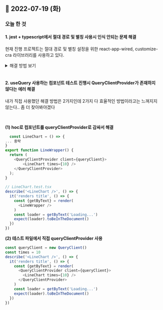 ## 🦝 2022-07-19 (화) 
### 오늘 한 것
#### 1. jest + typescript에서 절대 경로 및 별칭 사용시 인식 안되는 문제 해결
현재 진행 프로젝트는 절대 경로 및 별칭 설정을 위한 react-app-wired, customize-cra 라이브러리를 사용하고 있다.     


<details>
<summary>해결 방법 보기</summary>
<div markdown="1">
  
  
**(1) package.json에 jest 관련 절대 경로 및 별칭 설정**
```json
"jest": {
    "moduleNameMapper": {
      "@test/(.*)": "<rootDir>/src/test/$1",
      "@/(.*)": "<rootDir>/src/$1"
    }
  }
```
**(2) 프로젝트 root에 jest.config.js 파일 생성 후 설정**
```js
module.exports = {
  "roots": [
    "<rootDir>/"
  ],
  "transform": {
    "^.+\\.tsx?$": "ts-jest"
  }
}
```

**(3) config-overrides.js, tsconfig.paths.json에도 똑같이 설정**
```js
// config-overrides.js
const { override, addWebpackAlias } = require("customize-cra");
const path = require("path");

module.exports = override(
  addWebpackAlias({
    "@": path.resolve(__dirname, "src"),
    "@test": path.resolve(__dirname, "src/test"),
   ... 중략
  })
);

// tsconfig.paths.json
{
  "compilerOptions": {
    "baseUrl": ".",
    "paths": {
      "@/*": [
        "src/*"
      ],
      "@test/*": [
        "src/test/*"
      ],
    ... 중략
    }
  }
}
```




</div>
</details>
  
  <br/>
  
#### 2. useQuery 사용하는 컴포넌트 테스트 진행시 QueryClientProvider가 존재하지 않다는 에러 해결
내가 직접 사용했던 해결 방법은 2가지인데 2가지 다 효율적인 방법이라고는 느껴지지 않는다.. 좀 더 찾아봐야겠다

<br />
  
**(1) hoc로 컴포넌트를 queryClientProvider로 감싸서 해결**
```js
  const LineChart = () => {
... 중략
}
export function LineWrapper() {
  return (
    <QueryClientProvider client={queryClient}>
        <LineChart times={10} />
    </QueryClientProvider>
  );
}
  
// LineChart.test.tsx
describe('<LineChart />', () => {
  it('renders title', () => {
    const {getByText} = render(
      <LineWrapper />
    )
    const loader = getByText('Loading...')
    expect(loader).toBeInTheDocument()
  })
})
```


**(2) 테스트 파일에서 직접 queryClientProvider 사용**
```js
const queryClient = new QueryClient()
const times = 10
describe('<LineChart />', () => {
  it('renders title', () => {
    const {getByText} = render(
      <QueryClientProvider client={queryClient}>
        <LineChart times={10} />
      </QueryClientProvider>
    )
    const loader = getByText('Loading...')
    expect(loader).toBeInTheDocument()
  })
})


